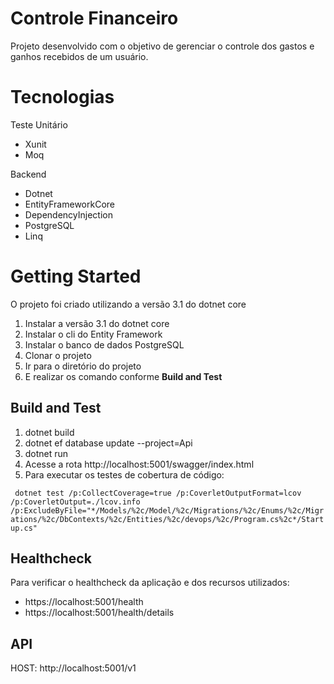 # Controle Financeiro

Projeto desenvolvido com o objetivo de gerenciar o controle dos gastos e ganhos recebidos de um usuário.

# Tecnologias

Teste Unitário
 - Xunit
 - Moq

Backend
- Dotnet
- EntityFrameworkCore
- DependencyInjection
- PostgreSQL
- Linq

# Getting Started

O projeto foi criado utilizando a versão 3.1 do dotnet core

1. Instalar a versão 3.1 do dotnet core
2. Instalar o cli do Entity Framework
3. Instalar o banco de dados PostgreSQL
4. Clonar o projeto
5. Ir para o diretório do projeto
6. E realizar os comando conforme **Build and Test**

## Build and Test
1. dotnet build
2. dotnet ef database update --project=Api
3. dotnet run
4. Acesse a rota http://localhost:5001/swagger/index.html
5. Para executar os testes de cobertura de código:

``` dotnet test /p:CollectCoverage=true /p:CoverletOutputFormat=lcov /p:CoverletOutput=./lcov.info /p:ExcludeByFile="*/Models/%2c/Model/%2c/Migrations/%2c/Enums/%2c/Migrations/%2c/DbContexts/%2c/Entities/%2c/devops/%2c/Program.cs%2c*/Startup.cs"```

## Healthcheck

Para verificar o healthcheck da aplicação e dos recursos utilizados:

- https://localhost:5001/health
- https://localhost:5001/health/details

## API

HOST: http://localhost:5001/v1